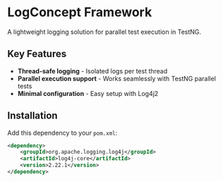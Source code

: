 # LogConcept Framework

A lightweight logging solution for parallel test execution in TestNG.

## Key Features

- **Thread-safe logging** - Isolated logs per test thread
- **Parallel execution support** - Works seamlessly with TestNG parallel tests
- **Minimal configuration** - Easy setup with Log4j2

## Installation

Add this dependency to your `pom.xml`:

```xml
<dependency>
    <groupId>org.apache.logging.log4j</groupId>
    <artifactId>log4j-core</artifactId>
    <version>2.22.1</version>
</dependency>
